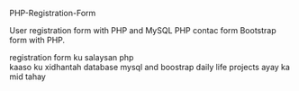 PHP-Registration-Form


User registration form with PHP and MySQL PHP contac
form Bootstrap form with PHP.

 registration form ku salaysan php <br>
 kaaso ku xidhantah database mysql  and boostrap 
 daily life projects ayay ka mid tahay 
 
